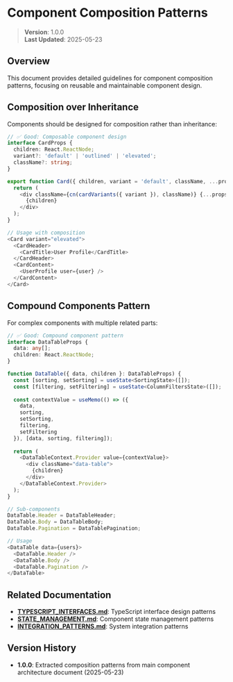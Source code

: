 
# Component Composition Patterns

> **Version**: 1.0.0  
> **Last Updated**: 2025-05-23

## Overview

This document provides detailed guidelines for component composition patterns, focusing on reusable and maintainable component design.

## Composition over Inheritance

Components should be designed for composition rather than inheritance:

```typescript
// ✅ Good: Composable component design
interface CardProps {
  children: React.ReactNode;
  variant?: 'default' | 'outlined' | 'elevated';
  className?: string;
}

export function Card({ children, variant = 'default', className, ...props }: CardProps) {
  return (
    <div className={cn(cardVariants({ variant }), className)} {...props}>
      {children}
    </div>
  );
}

// Usage with composition
<Card variant="elevated">
  <CardHeader>
    <CardTitle>User Profile</CardTitle>
  </CardHeader>
  <CardContent>
    <UserProfile user={user} />
  </CardContent>
</Card>
```

## Compound Components Pattern

For complex components with multiple related parts:

```typescript
// ✅ Good: Compound component pattern
interface DataTableProps {
  data: any[];
  children: React.ReactNode;
}

function DataTable({ data, children }: DataTableProps) {
  const [sorting, setSorting] = useState<SortingState>([]);
  const [filtering, setFiltering] = useState<ColumnFiltersState>([]);
  
  const contextValue = useMemo(() => ({
    data,
    sorting,
    setSorting,
    filtering,
    setFiltering
  }), [data, sorting, filtering]);
  
  return (
    <DataTableContext.Provider value={contextValue}>
      <div className="data-table">
        {children}
      </div>
    </DataTableContext.Provider>
  );
}

// Sub-components
DataTable.Header = DataTableHeader;
DataTable.Body = DataTableBody;
DataTable.Pagination = DataTablePagination;

// Usage
<DataTable data={users}>
  <DataTable.Header />
  <DataTable.Body />
  <DataTable.Pagination />
</DataTable>
```

## Related Documentation

- **[TYPESCRIPT_INTERFACES.md](TYPESCRIPT_INTERFACES.md)**: TypeScript interface design patterns
- **[STATE_MANAGEMENT.md](STATE_MANAGEMENT.md)**: Component state management patterns
- **[INTEGRATION_PATTERNS.md](INTEGRATION_PATTERNS.md)**: System integration patterns

## Version History

- **1.0.0**: Extracted composition patterns from main component architecture document (2025-05-23)
